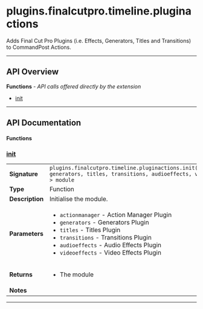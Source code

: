 # plugins.finalcutpro.timeline.pluginactions

Adds Final Cut Pro Plugins (i.e. Effects, Generators, Titles and Transitions) to CommandPost Actions.

---

## API Overview
**Functions** - _API calls offered directly by the extension_
 * [init](#init)


---

## API Documentation

#### Functions


### [init](#init)

|                                             |                                                                                     |
| --------------------------------------------|-------------------------------------------------------------------------------------|
| **Signature**                               | `plugins.finalcutpro.timeline.pluginactions.init(actionmanager, generators, titles, transitions, audioeffects, videoeffects) -> module`                                                                    |
| **Type**                                    | Function                                                                     |
| **Description**                             | Initialise the module.                                                                     |
| **Parameters**                              | <ul><li>`actionmanager` - Action Manager Plugin</li><li>`generators` - Generators Plugin</li><li>`titles` - Titles Plugin</li><li>`transitions` - Transitions Plugin</li><li>`audioeffects` - Audio Effects Plugin</li><li>`videoeffects` - Video Effects Plugin</li></ul> |
| **Returns**                                 | <ul><li>The module</li></ul>          |
| **Notes**                                   | <ul></ul> |

---

